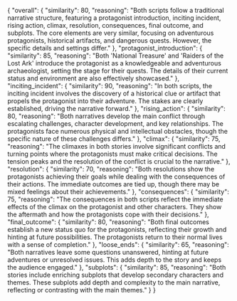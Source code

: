 {
    "overall": {
        "similarity": 80,
        "reasoning": "Both scripts follow a traditional narrative structure, featuring a protagonist introduction, inciting incident, rising action, climax, resolution, consequences, final outcome, and subplots. The core elements are very similar, focusing on adventurous protagonists, historical artifacts, and dangerous quests. However, the specific details and settings differ."
    },
    "protagonist_introduction": {
        "similarity": 85,
        "reasoning": "Both 'National Treasure' and 'Raiders of the Lost Ark' introduce the protagonist as a knowledgeable and adventurous archaeologist, setting the stage for their quests. The details of their current status and environment are also effectively showcased."
    },
    "inciting_incident": {
        "similarity": 90,
        "reasoning": "In both scripts, the inciting incident involves the discovery of a historical clue or artifact that propels the protagonist into their adventure. The stakes are clearly established, driving the narrative forward."
    },
    "rising_action": {
        "similarity": 80,
        "reasoning": "Both narratives develop the main conflict through escalating challenges, character development, and key relationships. The protagonists face numerous physical and intellectual obstacles, though the specific nature of these challenges differs."
    },
    "climax": {
        "similarity": 75,
        "reasoning": "The climaxes in both stories involve significant conflicts and turning points where the protagonists must make critical decisions. The tension peaks and the resolution of the conflict is crucial to the narrative."
    },
    "resolution": {
        "similarity": 70,
        "reasoning": "Both resolutions show the protagonists achieving their goals while dealing with the consequences of their actions. The immediate outcomes are tied up, though there may be mixed feelings about their achievements."
    },
    "consequences": {
        "similarity": 75,
        "reasoning": "The consequences in both scripts reflect the immediate effects of the climax on the protagonist and other characters. They show the aftermath and how the protagonists cope with their decisions."
    },
    "final_outcome": {
        "similarity": 80,
        "reasoning": "Both final outcomes establish a new status quo for the protagonists, reflecting their growth and hinting at future possibilities. The protagonists return to their normal lives with a sense of completion."
    },
    "loose_ends": {
        "similarity": 65,
        "reasoning": "Both narratives leave some questions unanswered, hinting at future adventures or unresolved issues. This adds depth to the story and keeps the audience engaged."
    },
    "subplots": {
        "similarity": 85,
        "reasoning": "Both stories include enriching subplots that develop secondary characters and themes. These subplots add depth and complexity to the main narrative, reflecting or contrasting with the main themes."
    }
}